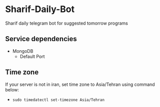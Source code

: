 # Sharif-Daily-Bot
Sharif daily telegram bot for suggested tomorrow programs


## Service dependencies
* MongoDB
    - Default Port


## Time zone
If your server is not in iran, set time zone to Asia/Tehran using command below:
* `sudo timedatectl set-timezone Asia/Tehran` 